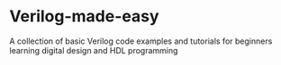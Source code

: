 # Verilog-made-easy
A collection of basic Verilog code examples and tutorials for beginners learning digital design and HDL programming
